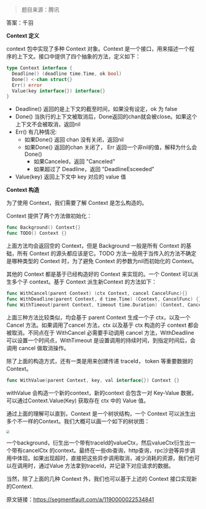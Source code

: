 > 题目来源：腾讯

答案：千羽

**Context 定义**

context 包中实现了多种 Context 对象。Context 是一个接口，用来描述一个程序的上下文。接口中提供了四个抽象的方法，定义如下：

```go
type Context interface {
  Deadline() (deadline time.Time, ok bool)
  Done() <-chan struct{}
  Err() error
  Value(key interface{}) interface{}
}
```

- Deadline() 返回的是上下文的截至时间，如果没有设定，ok 为 false
- Done() 当执行的上下文被取消后，Done返回的chan就会被close。如果这个上下文不会被取消，返回nil
- Err() 有几种情况:
  - 如果Done() 返回 chan 没有关闭，返回nil
  - 如果Done() 返回的chan 关闭了， Err 返回一个非nil的值，解释为什么会Done()
    - 如果Canceled，返回 "Canceled"
    - 如果超过了 Deadline，返回 "DeadlineEsceeded"
- Value(key) 返回上下文中 key 对应的 value 值

**Context 构造**

为了使用 Context，我们需要了解 Context 是怎么构造的。

Context 提供了两个方法做初始化：

```go
func Background() Context{}
func TODO() Context {}
```

上面方法均会返回空的 Context，但是 Background 一般是所有 Context 的基础，所有 Context 的源头都应该是它。TODO 方法一般用于当传入的方法不确定是哪种类型的 Context 时，为了避免 Context 的参数为nil而初始化的 Context。

其他的 Context 都是基于已经构造好的 Context 来实现的。一个 Context 可以派生多个子 context。基于 Context 派生新Context 的方法如下：

```go
func WithCancel(parent Context) (ctx Context, cancel CancelFunc){}
func WithDeadline(parent Context, d time.Time) (Context, CancelFunc) {}
func WithTimeout(parent Context, timeout time.Duration) (Context, CancelFunc) {}
```

上面三种方法比较类似，均会基于 parent Context 生成一个子 ctx，以及一个 Cancel 方法。如果调用了cancel 方法，ctx 以及基于 ctx 构造的子 context 都会被取消。不同点在于 WithCancel 必需要手动调用 cancel 方法，WithDeadline
可以设置一个时间点，WithTimeout 是设置调用的持续时间，到指定时间后，会调用 cancel 做取消操作。

除了上面的构造方式，还有一类是用来创建传递 traceId， token 等重要数据的 Context。

```go
func WithValue(parent Context, key, val interface{}) Context {}
```

withValue 会构造一个新的context，新的context 会包含一对 Key-Value 数据，可以通过Context.Value(Key) 获取存在 ctx 中的 Value 值。

通过上面的理解可以直到，Context 是一个树状结构，一个 Context 可以派生出多个不一样的Context。我们大概可以画一个如下的树状图：

<img src="https://image-1302243118.cos.ap-beijing.myqcloud.com/golang.assets/20220505232456.jpeg" style="zoom:50%;" />

一个background，衍生出一个带有traceId的valueCtx，然后valueCtx衍生出一个带有cancelCtx
的context。最终在一些db查询，http查询，rpc沙逊等异步调用中体现。如果出现超时，直接把这些异步调用取消，减少消耗的资源，我们也可以在调用时，通过Value 方法拿到traceId，并记录下对应请求的数据。

当然，除了上面的几种 Context 外，我们也可以基于上述的 Context 接口实现新的Context.

原文链接：https://segmentfault.com/a/1190000022534841